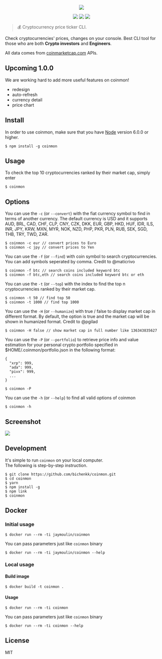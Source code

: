<p align=center>
<img src="https://raw.githubusercontent.com/bichenkk/coinmon/master/logo.png">
</p>
<p align=center>
<a target="_blank" href="http://nodejs.org/download/" title="Node version"><img src="https://img.shields.io/badge/node.js-%3E=_6.0-green.svg"></a>
<a target="_blank" href="https://opensource.org/licenses/MIT" title="License: MIT"><img src="https://img.shields.io/badge/License-MIT-blue.svg"></a>
<a target="_blank" href="http://makeapullrequest.com" title="PRs Welcome"><img src="https://img.shields.io/badge/PRs-welcome-brightgreen.svg"></a>
</p>  

> 💰 Cryptocurrency price ticker CLI.

Check cryptocurrencies' prices, changes on your console.
Best CLI tool for those who are both **Crypto investors** and **Engineers**.

All data comes from [coinmarketcap.com](https://coinmarketcap.com/) APIs.

## Upcoming 1.0.0
We are working hard to add more useful features on coinmon!
* redesign
* auto-refresh
* currency detail
* price chart

## Install

In order to use coinmon, make sure that you have [Node](https://nodejs.org/) version 6.0.0 or higher.

```
$ npm install -g coinmon
```

## Usage

To check the top 10 cryptocurrencies ranked by their market cap, simply enter
```
$ coinmon
```

## Options

You can use the `-c` (or `--convert`) with the fiat currency symbol to find in terms of another currency.
The default currency is USD and it supports AUD, BRL, CAD, CHF, CLP, CNY, CZK, DKK, EUR, GBP, HKD, HUF, IDR, ILS, INR, JPY, KRW, MXN, MYR, NOK, NZD, PHP, PKR, PLN, RUB, SEK, SGD, THB, TRY, TWD, ZAR.

```
$ coinmon -c eur // convert prices to Euro
$ coinmon -c jpy // convert prices to Yen
```

You can use the `-f` (or `--find`) with coin symbol to search cryptocurrencies. You can add symbols seperated by comma. Credit to @maticrivo

```
$ coinmon -f btc // search coins included keyword btc
$ coinmon -f btc,eth // search coins included keyword btc or eth
```

You can use the `-t` (or `--top`) with the index to find the top n cryptocurrencies ranked by their market cap.

```
$ coinmon -t 50 // find top 50
$ coinmon -t 1000 // find top 1000
```

You can use the `-H` (or `--humanize`) with true / false to display market cap in different format. By default, the option is true and the market cap will be shown in humanized format. Credit to @pgilad

```
$ coinmon -H false // show market cap in full number like 136343835627
```

You can use the `-P` (or `--portfolio`) to retrieve price info and value estimation for your personal crypto portfolio specified in $HOME/.coinmon/portfolio.json in the following format:

```
{
  "xrp": 999,
  "ada": 999,
  "pivx": 999,
  ...
}
```

```
$ coinmon -P
```

You can use the `-h` (or `--help`) to find all valid options of coinmon

```
$ coinmon -h
```

## Screenshot

<img src="https://raw.githubusercontent.com/bichenkk/coinmon/master/screenshot.png">

## Development

It's simple to run `coinmon` on your local computer.  
The following is step-by-step instruction.

```
$ git clone https://github.com/bichenkk/coinmon.git
$ cd coinmon
$ yarn
$ npm install -g
$ npm link
$ coinmon
```

## Docker

### Initial usage

```
$ docker run --rm -ti jaymoulin/coinmon
```

You can pass parameters just like `coinmon` binary

```
$ docker run --rm -ti jaymoulin/coinmon --help
```

### Local usage

#### Build image

```
$ docker build -t coinmon .
```

#### Usage

```
$ docker run --rm -ti coinmon
```

You can pass parameters just like `coinmon` binary

```
$ docker run --rm -ti coinmon --help
```

## License

MIT
